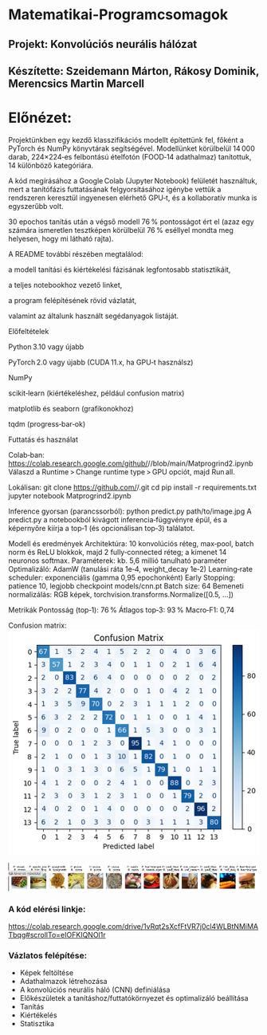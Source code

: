# Matematikai-Programcsomagok

## Projekt: Konvolúciós neurális hálózat 
## Készítette: Szeidemann Márton, Rákosy Dominik, Merencsics Martin Marcell

# Előnézet:
Projektünkben egy kezdő klasszifikációs modellt építettünk fel, főként a PyTorch és NumPy könyvtárak segítségével. Modellünket körülbelül 14 000 darab, 224×224‑es felbontású ételfotón (FOOD‑14 adathalmaz) tanítottuk, 14 különböző kategóriára.

A kód megírásához a Google Colab (Jupyter Notebook) felületét használtuk, mert a tanítófázis futtatásának felgyorsításához igénybe vettük a rendszeren keresztül ingyenesen elérhető GPU‑t, és a kollaboratív munka is egyszerűbb volt.

30 epochos tanítás után a végső modell 76 % pontosságot ért el (azaz egy számára ismeretlen tesztképen körülbelül 76 % eséllyel mondta meg helyesen, hogy mi látható rajta).

A README további részében megtalálod:

  a modell tanítási és kiértékelési fázisának legfontosabb statisztikáit,

  a teljes notebookhoz vezető linket,

  a program felépítésének rövid vázlatát,

  valamint az általunk használt segédanyagok listáját.

Előfeltételek

Python 3.10 vagy újabb

PyTorch 2.0 vagy újabb (CUDA 11.x, ha GPU‑t használsz)

NumPy

scikit‑learn (kiértékeléshez, például confusion matrix)

matplotlib és seaborn (grafikonokhoz)

tqdm (progress‑bar‑ok)

Futtatás és használat

Colab‑ban: https://colab.research.google.com/github/<felhasznalo>/<repo>/blob/main/Matprogrind2.ipynb
Válaszd a Runtime > Change runtime type > GPU opciót, majd Run all.

Lokálisan:
git clone https://github.com/<felhasznalo>/<repo>.git
cd <repo>
pip install -r requirements.txt
jupyter notebook Matprogrind2.ipynb

Inference gyorsan (parancssorból):
python predict.py path/to/image.jpg
A predict.py a notebookból kivágott inferencia‑függvényre épül, és a képernyőre kiírja a top‑1 (és opcionálisan top‑3) találatot.

Modell és eredmények
Architektúra: 10 konvolúciós réteg, max‑pool, batch norm és ReLU blokkok, majd 2 fully‑connected réteg; a kimenet 14 neuronos softmax.
Paraméterek: kb. 5,6 millió tanulható paraméter
Optimalizáló: AdamW (tanulási ráta 1e‑4, weight_decay 1e‑2)
Learning‑rate scheduler: exponenciális (gamma 0,95 epochonként)
Early Stopping: patience 10, legjobb checkpoint models/cnn.pt
Batch size: 64
Bemeneti normalizálás: RGB képek, torchvision.transforms.Normalize([0.5, …])

Metrikák
Pontosság (top‑1): 76 %
Átlagos top‑3: 93 %
Macro‑F1: 0,74

Confusion matrix:
![Confusion matrix](Confusion_matrix.png)

![Predikciók az első 13 tesztképre](13_kep.png)


### A kód elérési linkje: 
https://colab.research.google.com/drive/1vRqt2sXcfFtVR7j0cl4WLBtNMiMATbqg#scrollTo=eIOFKIQNOl1r
### Vázlatos felépítése:
- Képek feltöltése
- Adathalmazok létrehozása 
- A konvolúciós neurális háló (CNN) definiálása
- Előkészületek a tanításhoz/futtatókörnyezet és optimalizáló beállítása
- Tanítás
- Kiértékelés 
- Statisztika
